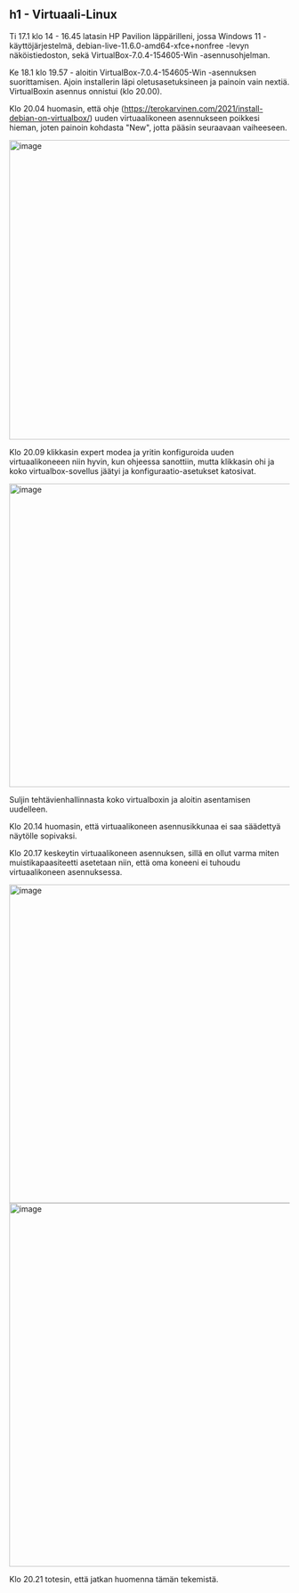 ## h1 - Virtuaali-Linux

Ti 17.1 klo 14 - 16.45 latasin HP Pavilion läppärilleni, jossa Windows 11 -käyttöjärjestelmä, debian-live-11.6.0-amd64-xfce+nonfree -levyn näköistiedoston, sekä VirtualBox-7.0.4-154605-Win -asennusohjelman.

Ke 18.1 klo 19.57 - aloitin VirtualBox-7.0.4-154605-Win -asennuksen suorittamisen.
Ajoin installerin läpi oletusasetuksineen ja painoin vain nextiä. VirtualBoxin asennus onnistui (klo 20.00).

Klo 20.04 huomasin, että ohje (https://terokarvinen.com/2021/install-debian-on-virtualbox/) uuden virtuaalikoneen asennukseen poikkesi hieman, joten painoin kohdasta "New", jotta pääsin seuraavaan vaiheeseen.

<img width="538" alt="image" src="https://user-images.githubusercontent.com/89454122/213259854-bdbbd2f0-8426-46d4-a52c-3b68458087bf.png">

Klo 20.09 klikkasin expert modea ja yritin konfiguroida uuden virtuaalikoneeen niin hyvin, kun ohjeessa sanottiin, mutta klikkasin ohi ja koko virtualbox-sovellus jäätyi ja konfiguraatio-asetukset katosivat.

<img width="545" alt="image" src="https://user-images.githubusercontent.com/89454122/213261037-bb4b1e04-7e40-4bc0-951c-b522a978feaf.png">

Suljin tehtävienhallinnasta koko virtualboxin ja aloitin asentamisen uudelleen.

Klo 20.14 huomasin, että virtuaalikoneen asennusikkunaa ei saa säädettyä näytölle sopivaksi.

Klo 20.17 keskeytin virtuaalikoneen asennuksen, sillä en ollut varma miten muistikapaasiteetti asetetaan niin, että oma koneeni ei tuhoudu virtuaalikoneen asennuksessa.

<img width="572" alt="image" src="https://user-images.githubusercontent.com/89454122/213262606-044e2b1e-df53-4c00-8c6b-7f5e294890c0.png">

<img width="653" alt="image" src="https://user-images.githubusercontent.com/89454122/213262661-816fc9c9-5fbb-41c7-9066-681469c73a37.png">

Klo 20.21 totesin, että jatkan huomenna tämän tekemistä.
